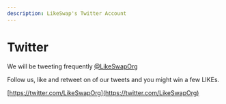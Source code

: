 ```yaml
---
description: LikeSwap's Twitter Account
---
```


# Twitter

We will be tweeting frequently [@LikeSwapOrg](https://twitter.com/LikeSwapOrg)

Follow us, like and retweet on of our tweets and you might win a few LIKEs.

[https://twitter.com/LikeSwapOrg](https://twitter.com/LikeSwapOrg)
